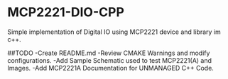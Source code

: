 # MCP2221-DIO-CPP
Simple implementation of Digital IO using MCP2221 device and library im c++.

##TODO
-Create README.md
-Review CMAKE Warnings and modify configurations.
-Add Sample Schematic used to test MCP2221(A) and Images.
-Add MCP2221A Documentation for UNMANAGED C++ Code.
